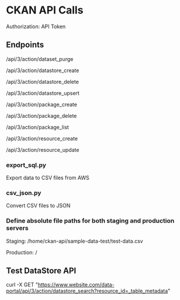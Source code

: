 # CKAN API Calls

Authorization: API Token  

## Endpoints
/api/3/action/dataset_purge

/api/3/action/datastore_create

/api/3/action/datastore_delete

/api/3/action/datastore_upsert

/api/3/action/package_create

/api/3/action/package_delete

/api/3/action/package_list

/api/3/action/resource_create

/api/3/action/resource_update


### export_sql.py
Export data to CSV files from AWS

### csv_json.py
Convert CSV files to JSON

### Define absolute file paths for both staging and production servers
Staging: /home/ckan-api/sample-data-test/test-data.csv

Production: /

## Test DataStore API
curl -X GET "https://www.website.com/data-portal/api/3/action/datastore_search?resource_id=_table_metadata"
